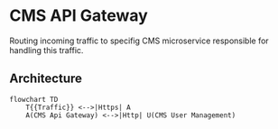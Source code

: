 # CMS API Gateway

Routing incoming traffic to specifig CMS microservice responsible for handling this traffic.

## Architecture

```mermaid
flowchart TD
    T{{Traffic}} <-->|Https| A
    A(CMS Api Gateway) <-->|Http| U(CMS User Management)
```
